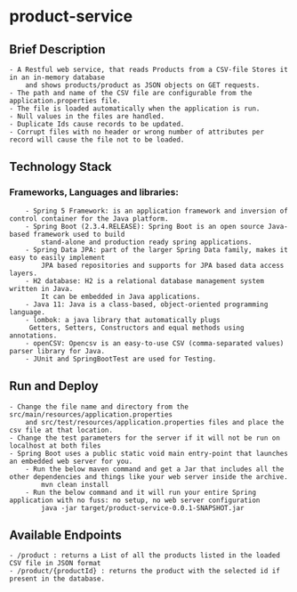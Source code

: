 # product-service

## Brief Description
    - A Restful web service, that reads Products from a CSV-file Stores it in an in-memory database 
        and shows products/product as JSON objects on GET requests. 
    - The path and name of the CSV file are configurable from the application.properties file.
    - The file is loaded automatically when the application is run.
    - Null values in the files are handled.
    - Duplicate Ids cause records to be updated.
    - Corrupt files with no header or wrong number of attributes per record will cause the file not to be loaded.

## Technology Stack
  ### Frameworks, Languages and libraries:
        - Spring 5 Framework: is an application framework and inversion of control container for the Java platform.
        - Spring Boot (2.3.4.RELEASE): Spring Boot is an open source Java-based framework used to build 
            stand-alone and production ready spring applications. 
        - Spring Data JPA: part of the larger Spring Data family, makes it easy to easily implement 
            JPA based repositories and supports for JPA based data access layers.
        - H2 database: H2 is a relational database management system written in Java. 
            It can be embedded in Java applications.
        - Java 11: Java is a class-based, object-oriented programming language.
        - lombok: a java library that automatically plugs 
         Getters, Setters, Constructors and equal methods using annotations.
        - openCSV: Opencsv is an easy-to-use CSV (comma-separated values) parser library for Java.
        - JUnit and SpringBootTest are used for Testing.
    
## Run and Deploy
    - Change the file name and directory from the src/main/resources/application.properties 
        and src/test/resources/application.properties files and place the csv file at that location.
    - Change the test parameters for the server if it will not be run on  localhost at both files
    - Spring Boot uses a public static void main entry-point that launches an embedded web server for you.
        - Run the below maven command and get a Jar that includes all the other dependencies and things like your web server inside the archive.
            mvn clean install
        - Run the below command and it will run your entire Spring application with no fuss: no setup, no web server configuration
            java -jar target/product-service-0.0.1-SNAPSHOT.jar
     

## Available Endpoints
    - /product : returns a List of all the products listed in the loaded CSV file in JSON format
    - /product/{productId} : returns the product with the selected id if present in the database.
    
